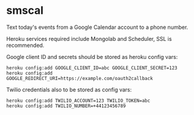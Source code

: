 smscal
======

Text today's events from a Google Calendar account to a phone number.


Heroku services required include Mongolab and Scheduler, SSL is recommended.

Google client ID and secrets should be stored as heroku config vars:

    heroku config:add GOOGLE_CLIENT_ID=abc GOOGLE_CLIENT_SECRET=123
    heroku config:add GOOGLE_REDIRECT_URI=https://example.com/oauth2callback

Twilio credentials also to be stored as config vars:

    heroku config:add TWILIO_ACCOUNT=123 TWILIO_TOKEN=abc
    heroku config:add TWILIO_NUMBER=+44123456789
